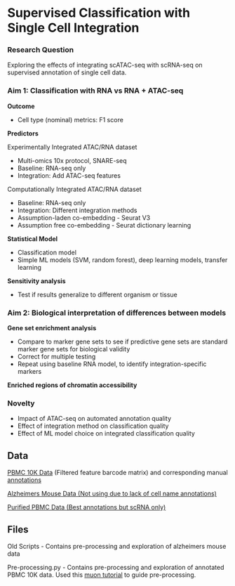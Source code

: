 # Supervised Classification with Single Cell Integration

### Research Question
Exploring the effects of integrating scATAC-seq with scRNA-seq on supervised annotation of single cell data.

### Aim 1: Classification with RNA vs RNA + ATAC-seq

**Outcome**
- Cell type (nominal) metrics: F1 score
  
**Predictors**

Experimentally Integrated ATAC/RNA dataset
- Multi-omics 10x protocol, SNARE-seq
- Baseline: RNA-seq only
- Integration: Add ATAC-seq features
  
Computationally Integrated ATAC/RNA dataset
- Baseline: RNA-seq only
- Integration: Different integration methods
- Assumption-laden co-embedding - Seurat V3
- Assumption free co-embedding - Seurat dictionary learning
  
**Statistical Model**
- Classification model
- Simple ML models (SVM, random forest), deep learning models, transfer learning
  
**Sensitivity analysis**
- Test if results generalize to different organism or tissue

### Aim 2: Biological interpretation of differences between models
**Gene set enrichment analysis**
- Compare to marker gene sets to see if predictive gene sets are standard marker gene sets for biological validity
- Correct for multiple testing
- Repeat using baseline RNA model, to identify integration-specific markers

**Enriched regions of chromatin accessibility**

### Novelty
- Impact of ATAC-seq on automated annotation quality
- Effect of integration method on classification quality 
- Effect of ML model choice on integrated classification quality

## Data
[PBMC 10K Data](https://www.10xgenomics.com/resources/datasets/pbmc-from-a-healthy-donor-granulocytes-removed-through-cell-sorting-10-k-1-standard-1-0-0) (Filtered feature barcode matrix) and corresponding manual
[annotations](https://figshare.manchester.ac.uk/articles/dataset/TriTan_An_efficient_triple_non-negative_matrix_factorisation_method_for_integrative_analysis_of_single-cell_multiomics_data/23283998/1)

[Alzheimers Mouse Data (Not using due to lack of cell name annotations)](https://www.10xgenomics.com/resources/datasets/multiomic-integration-neuroscience-application-note-single-cell-multiome-rna-atac-alzheimers-disease-mouse-model-brain-coronal-sections-from-one-hemisphere-over-a-time-course-1-standard)

[Purified PBMC Data (Best annotations but scRNA only)](https://github.com/10XGenomics/single-cell-3prime-paper/tree/master/pbmc68k_analysis)
## Files
Old Scripts - Contains pre-processing and exploration of alzheimers mouse data

Pre-processing.py - Contains pre-processing and exploration of annotated PBMC 10K data. Used this [muon tutorial](https://muon-tutorials.readthedocs.io/en/latest/single-cell-rna-atac/index.html) to guide pre-processing.




